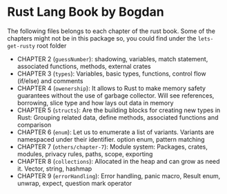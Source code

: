 # Rust Lang Book by Bogdan

The following files belongs to each chapter of the rust book. Some of the chapters might not be in this package so, you could find under the `lets-get-rusty` root folder

- CHAPTER 2 (`guessNumber`): shadowing, variables, match statement, associated functions, methods, external crates
- CHAPTER 3 (`types`): Variables, basic types, functions, control flow (if/else) and comments
- CHAPTER 4 (`owenership`): It allows to Rust to make memory safety guarantees without the use of garbage collector. Will see references, borrowing, slice type and how lays out data in memory
- CHAPTER 5 (`structs`): Are the building blocks for creating new types in Rust: Grouping related data, define methods, associated functions and comparison
- CHAPTER 6 (`enum`): Let us to enumerate a list of variants. Variants are namespaced under their identifier. option enum, pattern matching
- CHAPTER 7 (`others/chapter-7`): Module system: Packages, crates, modules, privacy rules, paths, scope, exporting
- CHAPTER 8 (`collections`): Allocated in the heap and can grow as need it. Vector, string, hashmap
- CHAPTER 9 (`errorHandling`): Error handling, panic macro, Result enum, unwrap, expect, question mark operator